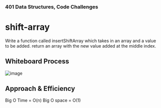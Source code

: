### 401 Data Structures, Code Challenges

# shift-array

Write a function called insertShiftArray which takes in an array and a value to be added. return an array with the new value added at the middle index.

## Whiteboard Process

![image](python/code_challenges/shift-Array/whiteboared.jpg)

## Approach & Efficiency

Big O Time = O(n)
Big O space = O(1)



